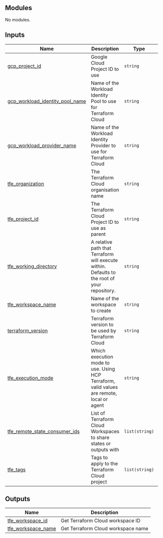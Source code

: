 <!-- BEGIN_TF_DOCS -->
## Modules

No modules.

## Inputs

| Name | Description | Type | Default | Required |
|------|-------------|------|---------|:--------:|
| <a name="input_gcp_project_id"></a> [gcp\_project\_id](#input\_gcp\_project\_id) | Google Cloud Project ID to use | `string` | n/a | yes |
| <a name="input_gcp_workload_identity_pool_name"></a> [gcp\_workload\_identity\_pool\_name](#input\_gcp\_workload\_identity\_pool\_name) | Name of the Workload Identity Pool to use for Terraform Cloud | `string` | n/a | yes |
| <a name="input_gcp_workload_provider_name"></a> [gcp\_workload\_provider\_name](#input\_gcp\_workload\_provider\_name) | Name of the Workload Identity Provider to use for Terraform Cloud | `string` | n/a | yes |
| <a name="input_tfe_organization"></a> [tfe\_organization](#input\_tfe\_organization) | The Terraform Cloud organisation name | `string` | n/a | yes |
| <a name="input_tfe_project_id"></a> [tfe\_project\_id](#input\_tfe\_project\_id) | The Terraform Cloud Project ID to use as parent | `string` | n/a | yes |
| <a name="input_tfe_working_directory"></a> [tfe\_working\_directory](#input\_tfe\_working\_directory) | A relative path that Terraform will execute within. Defaults to the root of your repository. | `string` | n/a | yes |
| <a name="input_tfe_workspace_name"></a> [tfe\_workspace\_name](#input\_tfe\_workspace\_name) | Name of the workspace to create | `string` | n/a | yes |
| <a name="input_terraform_version"></a> [terraform\_version](#input\_terraform\_version) | Terraform version to be used by Terraform Cloud | `string` | `"~> 1.9.0"` | no |
| <a name="input_tfe_execution_mode"></a> [tfe\_execution\_mode](#input\_tfe\_execution\_mode) | Which execution mode to use. Using HCP Terraform, valid values are remote, local or agent | `string` | `"remote"` | no |
| <a name="input_tfe_remote_state_consumer_ids"></a> [tfe\_remote\_state\_consumer\_ids](#input\_tfe\_remote\_state\_consumer\_ids) | List of Terraform Cloud Workspaces to share states or outputs with | `list(string)` | `[]` | no |
| <a name="input_tfe_tags"></a> [tfe\_tags](#input\_tfe\_tags) | Tags to apply to the Terraform Cloud project | `list(string)` | `[]` | no |

## Outputs

| Name | Description |
|------|-------------|
| <a name="output_tfe_workspace_id"></a> [tfe\_workspace\_id](#output\_tfe\_workspace\_id) | Get Terraform Cloud workspace ID |
| <a name="output_tfe_workspace_name"></a> [tfe\_workspace\_name](#output\_tfe\_workspace\_name) | Get Terraform Cloud workspace name |
<!-- END_TF_DOCS -->